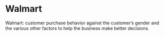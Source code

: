 # Walmart
Walmart: customer purchase behavior against the customer’s gender and the various other factors to help the business make better decisions.
